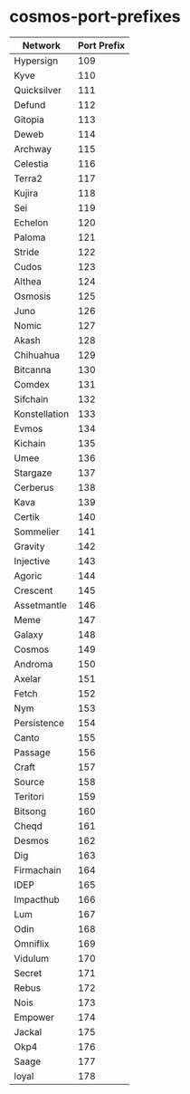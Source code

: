 # cosmos-port-prefixes

| Network       | Port Prefix |
| ------------- | ----------- |
| Hypersign     | 109         |
| Kyve          | 110         |
| Quicksilver   | 111         |
| Defund        | 112         |
| Gitopia       | 113         |
| Deweb         | 114         |
| Archway       | 115         |
| Celestia      | 116         |
| Terra2        | 117         |
| Kujira        | 118         |
| Sei           | 119         |
| Echelon       | 120         |
| Paloma        | 121         |
| Stride        | 122         |
| Cudos         | 123         |
| Althea        | 124         |
| Osmosis       | 125         |
| Juno          | 126         |
| Nomic         | 127         |
| Akash         | 128         |
| Chihuahua     | 129         |
| Bitcanna      | 130         |
| Comdex        | 131         |
| Sifchain      | 132         |
| Konstellation | 133         |
| Evmos         | 134         |
| Kichain       | 135         |
| Umee          | 136         |
| Stargaze      | 137         |
| Cerberus      | 138         |
| Kava          | 139         |
| Certik        | 140         |
| Sommelier     | 141         |
| Gravity       | 142         |
| Injective     | 143         |
| Agoric        | 144         |
| Crescent      | 145         |
| Assetmantle   | 146         |
| Meme          | 147         |
| Galaxy        | 148         |
| Cosmos        | 149         |
| Androma       | 150         |
| Axelar        | 151         |
| Fetch         | 152         |
| Nym           | 153         |
| Persistence   | 154         |
| Canto         | 155         |
| Passage       | 156         |
| Craft         | 157         |
| Source        | 158         |
| Teritori      | 159         |
| Bitsong       | 160         |
| Cheqd         | 161         |
| Desmos        | 162         |
| Dig           | 163         |
| Firmachain    | 164         |
| IDEP          | 165         |
| Impacthub     | 166         |
| Lum           | 167         |
| Odin          | 168         |
| Omniflix      | 169         |
| Vidulum       | 170         |
| Secret        | 171         |
| Rebus         | 172         |
| Nois          | 173         |
| Empower       | 174         |
| Jackal        | 175         |
| Okp4          | 176         |
| Saage         | 177         |
| loyal         | 178         |

